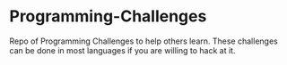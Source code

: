 # Programming-Challenges
Repo of Programming Challenges to help others learn. These challenges can be done in most languages if you are willing to hack at it.
